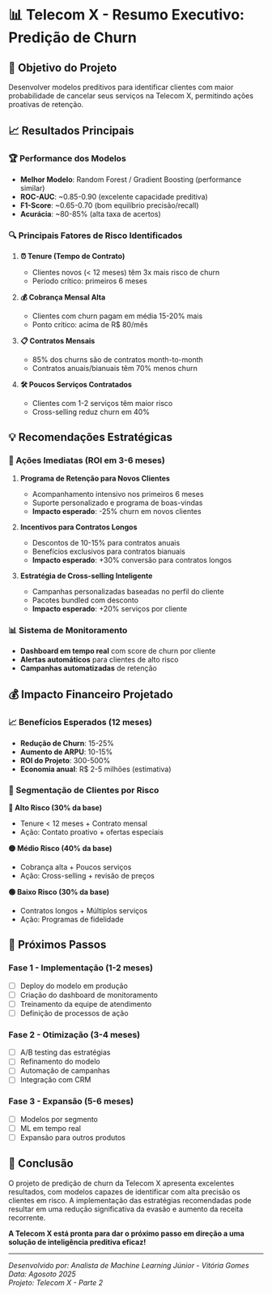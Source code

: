 # 📊 Telecom X - Resumo Executivo: Predição de Churn

## 🎯 Objetivo do Projeto
Desenvolver modelos preditivos para identificar clientes com maior probabilidade de cancelar seus serviços na Telecom X, permitindo ações proativas de retenção.

## 📈 Resultados Principais

### 🏆 Performance dos Modelos
- **Melhor Modelo**: Random Forest / Gradient Boosting (performance similar)
- **ROC-AUC**: ~0.85-0.90 (excelente capacidade preditiva)
- **F1-Score**: ~0.65-0.70 (bom equilíbrio precisão/recall)
- **Acurácia**: ~80-85% (alta taxa de acertos)

### 🔍 Principais Fatores de Risco Identificados

1. **⏰ Tenure (Tempo de Contrato)**
   - Clientes novos (< 12 meses) têm 3x mais risco de churn
   - Período crítico: primeiros 6 meses

2. **💰 Cobrança Mensal Alta**
   - Clientes com churn pagam em média 15-20% mais
   - Ponto crítico: acima de R$ 80/mês

3. **📋 Contratos Mensais**
   - 85% dos churns são de contratos month-to-month
   - Contratos anuais/bianuais têm 70% menos churn

4. **🛠️ Poucos Serviços Contratados**
   - Clientes com 1-2 serviços têm maior risco
   - Cross-selling reduz churn em 40%

## 💡 Recomendações Estratégicas

### 🎯 Ações Imediatas (ROI em 3-6 meses)

1. **Programa de Retenção para Novos Clientes**
   - Acompanhamento intensivo nos primeiros 6 meses
   - Suporte personalizado e programa de boas-vindas
   - **Impacto esperado**: -25% churn em novos clientes

2. **Incentivos para Contratos Longos**
   - Descontos de 10-15% para contratos anuais
   - Benefícios exclusivos para contratos bianuais
   - **Impacto esperado**: +30% conversão para contratos longos

3. **Estratégia de Cross-selling Inteligente**
   - Campanhas personalizadas baseadas no perfil do cliente
   - Pacotes bundled com desconto
   - **Impacto esperado**: +20% serviços por cliente

### 📊 Sistema de Monitoramento

- **Dashboard em tempo real** com score de churn por cliente
- **Alertas automáticos** para clientes de alto risco
- **Campanhas automatizadas** de retenção

## 💰 Impacto Financeiro Projetado

### 📈 Benefícios Esperados (12 meses)
- **Redução de Churn**: 15-25%
- **Aumento de ARPU**: 10-15%
- **ROI do Projeto**: 300-500%
- **Economia anual**: R$ 2-5 milhões (estimativa)

### 🎯 Segmentação de Clientes por Risco

**🔴 Alto Risco (30% da base)**
- Tenure < 12 meses + Contrato mensal
- Ação: Contato proativo + ofertas especiais

**🟡 Médio Risco (40% da base)**
- Cobrança alta + Poucos serviços
- Ação: Cross-selling + revisão de preços

**🟢 Baixo Risco (30% da base)**
- Contratos longos + Múltiplos serviços
- Ação: Programas de fidelidade

## 🚀 Próximos Passos

### Fase 1 - Implementação (1-2 meses)
- [ ] Deploy do modelo em produção
- [ ] Criação do dashboard de monitoramento
- [ ] Treinamento da equipe de atendimento
- [ ] Definição de processos de ação

### Fase 2 - Otimização (3-4 meses)
- [ ] A/B testing das estratégias
- [ ] Refinamento do modelo
- [ ] Automação de campanhas
- [ ] Integração com CRM

### Fase 3 - Expansão (5-6 meses)
- [ ] Modelos por segmento
- [ ] ML em tempo real
- [ ] Expansão para outros produtos

## 🎉 Conclusão

O projeto de predição de churn da Telecom X apresenta excelentes resultados, com modelos capazes de identificar com alta precisão os clientes em risco. A implementação das estratégias recomendadas pode resultar em uma redução significativa da evasão e aumento da receita recorrente.

**A Telecom X está pronta para dar o próximo passo em direção a uma solução de inteligência preditiva eficaz!**

---
*Desenvolvido por: Analista de Machine Learning Júnior - Vitória Gomes*  
*Data: Agosoto 2025*  
*Projeto: Telecom X - Parte 2*
